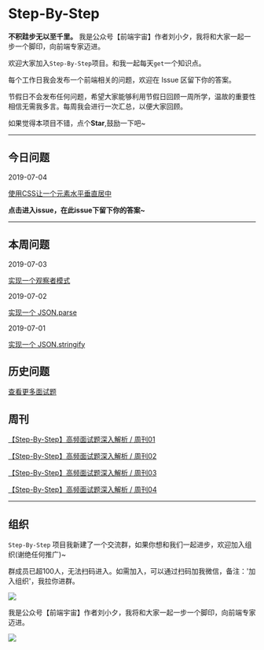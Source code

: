 # Step-By-Step

**不积跬步无以至千里。** 我是公众号【前端宇宙】作者刘小夕，我将和大家一起一步一个脚印，向前端专家迈进。


欢迎大家加入`Step-By-Step`项目。和我一起每天`get`一个知识点。

每个工作日我会发布一个前端相关的问题，欢迎在 Issue 区留下你的答案。

节假日不会发布任何问题，希望大家能够利用节假日回顾一周所学，温故的重要性相信无需我多言。每周我会进行一次汇总，以便大家回顾。

如果觉得本项目不错，点个**Star**,鼓励一下吧~
___


## 今日问题

2019-07-04

[使用CSS让一个元素水平垂直居中 ](https://github.com/YvetteLau/Step-By-Step/issues/42)


**点击进入issue，在此issue下留下你的答案~**

___


## 本周问题

2019-07-03

[实现一个观察者模式 ](https://github.com/YvetteLau/Step-By-Step/issues/41)

2019-07-02

[实现一个 JSON.parse](https://github.com/YvetteLau/Step-By-Step/issues/40)

2019-07-01

[实现一个 JSON.stringify](https://github.com/YvetteLau/Step-By-Step/issues/39)





## 历史问题

[查看更多面试题](https://github.com/YvetteLau/Step-By-Step/blob/master/summary/index.md)

## 周刊

[【Step-By-Step】高频面试题深入解析 / 周刊01](https://juejin.im/post/5cea6e5fe51d45775e33f4de)

[【Step-By-Step】高频面试题深入解析 / 周刊02](https://juejin.im/post/5cf392e75188250d2850f97d)

[【Step-By-Step】高频面试题深入解析 / 周刊03](https://juejin.im/post/5cfdc5c7f265da1b8a4f10f3)

[【Step-By-Step】高频面试题深入解析 / 周刊04](https://juejin.im/post/5d064ab851882510715e37ad)
____

## 组织

`Step-By-Step` 项目我新建了一个交流群，如果你想和我们一起进步，欢迎加入组织(谢绝任何推广)~

群成员已超100人，无法扫码进入。如需加入，可以通过扫码加我微信，备注：'加入组织'，我拉你进群。

![](https://user-gold-cdn.xitu.io/2019/5/23/16ae3ebbe3f15f12?w=243&h=245&f=jpeg&s=36789)


我是公众号【前端宇宙】作者刘小夕，我将和大家一起一步一个脚印，向前端专家迈进。

![](https://m.360buyimg.com/njmobilecms/jfs/t30304/185/1406001686/147216/4ef9d44e/5cde9687N8f2c3e61.png)
